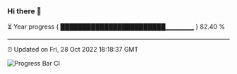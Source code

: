 ### Hi there 👋

⏳ Year progress { ████████████████████████▁▁▁▁▁▁ } 82.40 %

---

⏰ Updated on Fri, 28 Oct 2022 18:18:37 GMT

![Progress Bar CI](https://github.com/liununu/liununu/workflows/Progress%20Bar%20CI/badge.svg)
